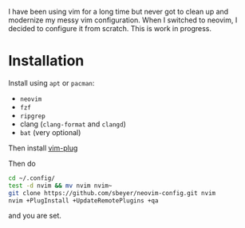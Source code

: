 I have been using vim for a long time but never got to clean up and modernize my messy vim configuration.
When I switched to neovim, I decided to configure it from scratch.
This is work in progress.

# Installation

Install using `apt` or `pacman`:
 * `neovim`
 * `fzf`
 * `ripgrep`
 * clang (`clang-format` and `clangd`)
 * `bat` (very optional)

Then install [vim-plug](https://github.com/junegunn/vim-plug)

Then do
```sh
cd ~/.config/
test -d nvim && mv nvim nvim~
git clone https://github.com/sbeyer/neovim-config.git nvim
nvim +PlugInstall +UpdateRemotePlugins +qa
```
and you are set.
